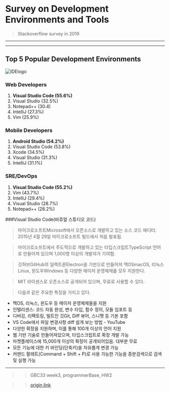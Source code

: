 # Survey on Development Environments and Tools 
> Stackoverflow survey in 2019


---
---
## Top 5 Popular Development Environments
![IDElogo](https://www.sonarlint.org/static/ides-grouped-gray.a7afc460.svg)


### Web Developers


1. **Visual Studio Code (55.6%)**
2. Visual Studio (32.5%)
3. Notepad++ (30.4)
4. IntelliJ (27.3%)
5. Vim (25.9%)


### Mobile Developers


1. **Android Studio (54.2%)**
2. Visual Studio Code (53.8%)
3. Xcode (34.5%)
4. Visual Studio (31.3%)
5. IntelliJ (31.1%)


### SRE/DevOps


1. **Visual Studio Code (55.2%)**
2. Vim (43.7%)
3. IntelliJ (29.4%)
4. Visual Studio (28.7%)
5. Notepad++ (28.2%)



###Visual Studio Code(비쥬얼 스튜디오 코드)



> 마이크로소프트Microsoft에서 오픈소스로 개발하고 있는 소스 코드 에디터. 2015년 4월 29일 마이크로소프트 빌드에서 처음 발표됨.


> 마이크로소프트에서 주도적으로 개발하고 있는 타입스크립트TypeScript 언어로 만들어져 있으며 1,000명 이상의 개발자가 기여함.  


> 깃허브GitHub의 일렉트론Electron을 기반으로 만들어져 맥OSmacOS, 리눅스Linux, 윈도우Windows 등 다양한 메이저 운영체제를 모두 지원한다.


> MIT 라이센스로 오픈소스로 공개되어 있으며, 무료로 사용할 수 있다.


> 다음과 같은 주요한 특징을 가지고 있다.

- 맥OS, 리눅스, 윈도우 등 메이저 운영체제들을 지원
- 인텔리센스: 코드 자동 완성, 변수 타입, 함수 정의, 모듈 임포트 등
- 디버깅, 리팩토링, 빌트인 깃Git, Diff 뷰어, 스니펫 등 기본 포함
- VS Code에서 파일 변경사항 diff 쉽게 보는 방법 - YouTube
- 다양한 확장을 지원하며, 이를 통해 100개 이상의 언어 지원
- 웹 기반 기술로 만들어져있으며, 타입스크립트로 확장 개발 가능
- 마켓플레이스에 15,000개 이상의 확장이 공개되어있음. 대부분 무료
- 모든 기능에 대한 키 바인딩(단축키)을 자유롭게 변경 가능
- 커맨드 팔레트(Command + Shift + P)로 사용 가능한 기능을 증분검색으로 검색 및 실행 가능




---

>> GBC33 week3, programmerBase, HW2


>> [origin link](https://insights.stackoverflow.com/survey/2019#development-environments-and-tools)
